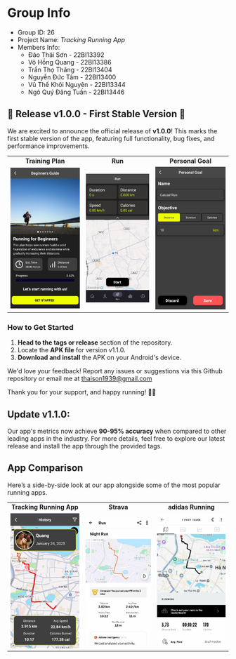 Group Info
=======================

* Group ID: 26
* Project Name: *Tracking Running App*
* Members Info:
    - Đào Thái Sơn - 22BI13392
    - Võ Hồng Quang - 22BI13386
    - Trần Thọ Thăng - 22BI13404
    - Nguyễn Đức Tâm - 22BI13400
    - Vũ Thế Khôi Nguyên - 22BI13344
    - Ngô Quý Đăng Tuấn - 22BI13446

## 🎉 Release v1.0.0 - First Stable Version 🚀

We are excited to announce the official release of **v1.0.0**! This marks the first stable version of the app, featuring full functionality, bug fixes, and performance improvements.

<table style="border-collapse: collapse; width: auto">
  <tr>
    <td style="margin: 0 auto; text-align: center; border: none;"><b>Training Plan</b></td>
    <td style="text-align: center; border: none;"><b>Run</b></td>
    <td style="text-align: center; border: none;"><b>Personal Goal</b></td>
  </tr>
  <tr>
    <td style="text-align: center; border: none;"> <img src="assets/TrainingPlan.jpeg" width="250"/></td>
    <td><img src="assets/Run.jpeg" width="250"/></td>
    <td><img src="assets/PersonalGoal.jpeg" width="250"/></td>
  </tr>
</table>


### How to Get Started
1. **Head to the tags or release** section of the repository.
2. Locate the **APK file** for version v1.1.0.
3. **Download and install** the APK on your Android's device.

We'd love your feedback! Report any issues or suggestions via this Github repository or email me at thaison1939@gmail.com

Thank you for your support, and happy running! 🏃‍♂️

## Update v1.1.0: 
Our app's metrics now achieve **90-95% accuracy** when compared to other leading apps in the industry. For more details, feel free to explore our latest release and install the app through the provided tags.

## App Comparison
Here’s a side-by-side look at our app alongside some of the most popular running apps.

<table>
  <tr>
    <td  style="text-align: center; border: none;"><b>Tracking Running App</b></td>
    <td  style="text-align: center; border: none;"><b>Strava</b></td>
    <td  style="text-align: center; border: none;"><b>adidas Running</b></td>
  </tr>
  <tr>
    <td  style="text-align: center; border: none;"><img src="assets/TrackingRunningApp.jpeg" alt="Running Tracking App" width="250"/></td>
    <td  style="text-align: center; border: none;"><img src="assets/Strava.jpeg" alt="Other App 1" width="250"/></td>
    <td  style="text-align: center; border: none;"><img src="assets/adidasRunning.jpeg" alt="Other App 2" width="250"/></td>
  </tr>
</table>









